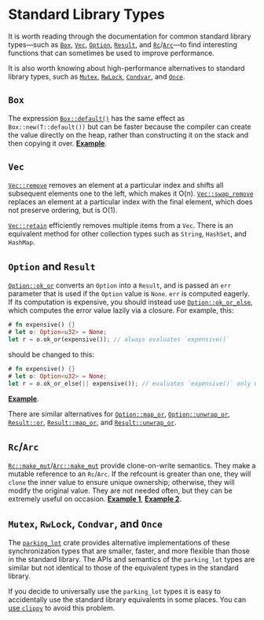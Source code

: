 # Standard Library Types

It is worth reading through the documentation for common standard library
types—such as [`Box`], [`Vec`], [`Option`], [`Result`], and [`Rc`]/[`Arc`]—to find interesting
functions that can sometimes be used to improve performance.

[`Box`]: https://doc.rust-lang.org/std/boxed/struct.Box.html
[`Vec`]: https://doc.rust-lang.org/std/vec/struct.Vec.html
[`Option`]: https://doc.rust-lang.org/std/option/enum.Option.html
[`Result`]: https://doc.rust-lang.org/std/result/enum.Result.html
[`Rc`]: https://doc.rust-lang.org/std/rc/struct.Rc.html
[`Arc`]: https://doc.rust-lang.org/std/sync/struct.Arc.html

It is also worth knowing about high-performance alternatives to standard
library types, such as [`Mutex`], [`RwLock`], [`Condvar`], and
[`Once`].

[`Mutex`]: https://doc.rust-lang.org/std/sync/struct.Mutex.html
[`RwLock`]: https://doc.rust-lang.org/std/sync/struct.RwLock.html
[`Condvar`]: https://doc.rust-lang.org/std/sync/struct.Condvar.html
[`Once`]: https://doc.rust-lang.org/std/sync/struct.Once.html

## `Box`

The expression [`Box::default()`] has the same effect as
`Box::new(T::default())` but can be faster because the compiler can create the
value directly on the heap, rather than constructing it on the stack and then
copying it over.
[**Example**](https://github.com/komora-io/art/commit/d5dc58338f475709c375e15976d0d77eb5d7f7ef).

[`Box::default()`]: https://doc.rust-lang.org/std/boxed/struct.Box.html#method.default

## `Vec`

[`Vec::remove`] removes an element at a particular index and shifts all
subsequent elements one to the left, which makes it O(n). [`Vec::swap_remove`]
replaces an element at a particular index with the final element, which does
not preserve ordering, but is O(1).

[`Vec::retain`] efficiently removes multiple items from a `Vec`. There is an
equivalent method for other collection types such as `String`, `HashSet`, and
`HashMap`.

[`Vec::remove`]: https://doc.rust-lang.org/std/vec/struct.Vec.html#method.remove
[`Vec::swap_remove`]: https://doc.rust-lang.org/std/vec/struct.Vec.html#method.swap_remove
[`Vec::retain`]: https://doc.rust-lang.org/std/vec/struct.Vec.html#method.retain

## `Option` and `Result`

[`Option::ok_or`] converts an `Option` into a `Result`, and is passed an `err`
parameter that is used if the `Option` value is `None`. `err` is computed
eagerly. If its computation is expensive, you should instead use
[`Option::ok_or_else`], which computes the error value lazily via a closure.
For example, this:
```rust
# fn expensive() {}
# let o: Option<u32> = None;
let r = o.ok_or(expensive()); // always evaluates `expensive()`
```
should be changed to this:
```rust
# fn expensive() {}
# let o: Option<u32> = None;
let r = o.ok_or_else(|| expensive()); // evaluates `expensive()` only when needed
```
[**Example**](https://github.com/rust-lang/rust/pull/50051/commits/5070dea2366104fb0b5c344ce7f2a5cf8af176b0).

[`Option::ok_or`]: https://doc.rust-lang.org/std/option/enum.Option.html#method.ok_or
[`Option::ok_or_else`]: https://doc.rust-lang.org/std/option/enum.Option.html#method.ok_or_else

There are similar alternatives for [`Option::map_or`], [`Option::unwrap_or`],
[`Result::or`], [`Result::map_or`], and [`Result::unwrap_or`].

[`Option::map_or`]: https://doc.rust-lang.org/std/option/enum.Option.html#method.map_or
[`Option::unwrap_or`]: https://doc.rust-lang.org/std/option/enum.Option.html#method.unwrap_or
[`Result::or`]: https://doc.rust-lang.org/std/result/enum.Result.html#method.or
[`Result::map_or`]: https://doc.rust-lang.org/std/result/enum.Result.html#method.map_or
[`Result::unwrap_or`]: https://doc.rust-lang.org/std/result/enum.Result.html#method.unwrap_or

## `Rc`/`Arc`

[`Rc::make_mut`]/[`Arc::make_mut`] provide clone-on-write semantics. They make
a mutable reference to an `Rc`/`Arc`. If the refcount is greater than one, they
will `clone` the inner value to ensure unique ownership; otherwise, they will
modify the original value. They are not needed often, but they can be extremely
useful on occasion.
[**Example 1**](https://github.com/rust-lang/rust/pull/65198/commits/3832a634d3aa6a7c60448906e6656a22f7e35628),
[**Example 2**](https://github.com/rust-lang/rust/pull/65198/commits/75e0078a1703448a19e25eac85daaa5a4e6e68ac).

[`Rc::make_mut`]: https://doc.rust-lang.org/std/rc/struct.Rc.html#method.make_mut
[`Arc::make_mut`]: https://doc.rust-lang.org/std/sync/struct.Arc.html#method.make_mut

## `Mutex`, `RwLock`, `Condvar`, and `Once`

The [`parking_lot`] crate provides alternative implementations of these
synchronization types that are smaller, faster, and more flexible than those in
the standard library. The APIs and semantics of the `parking_lot` types are
similar but not identical to those of the equivalent types in the standard
library.

[`parking_lot`]: https://crates.io/crates/parking_lot

If you decide to universally use the `parking_lot` types it is easy to
accidentally use the standard library equivalents in some places. You can [use
`clippy`] to avoid this problem.

[use `clippy`]: linting.md#disallowing-types
